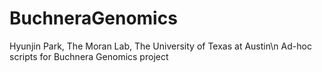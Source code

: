 # BuchneraGenomics
Hyunjin Park, 
The Moran Lab, The University of Texas at Austin\n
Ad-hoc scripts for Buchnera Genomics project
